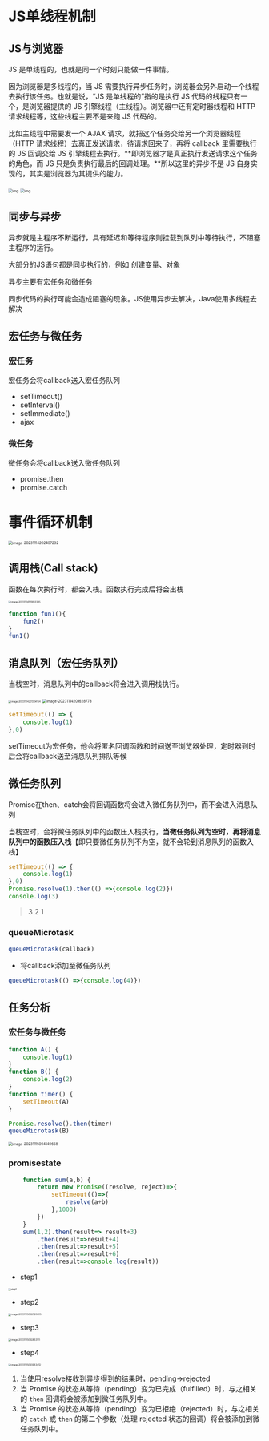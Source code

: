 # JS单线程机制

## JS与浏览器

JS 是单线程的，也就是同一个时刻只能做一件事情。

因为浏览器是多线程的，当 JS 需要执行异步任务时，浏览器会另外启动一个线程去执行该任务。也就是说，“JS 是单线程的”指的是执行 JS 代码的线程只有一个，是浏览器提供的 JS 引擎线程（主线程）。浏览器中还有定时器线程和 HTTP 请求线程等，这些线程主要不是来跑 JS 代码的。

比如主线程中需要发一个 AJAX 请求，就把这个任务交给另一个浏览器线程（HTTP 请求线程）去真正发送请求，待请求回来了，再将 callback 里需要执行的 JS 回调交给 JS 引擎线程去执行。**即浏览器才是真正执行发送请求这个任务的角色，而 JS 只是负责执行最后的回调处理。**所以这里的异步不是 JS 自身实现的，其实是浏览器为其提供的能力。

<img src="https://pic4.zhimg.com/80/v2-6f8a74211ffb5c10accd27cd974702df_1440w.webp" alt="img" style="zoom:50%;" />

<img src="https://pic1.zhimg.com/80/v2-66257e7247ba932af89aba2a0ee11008_1440w.webp" alt="img" style="zoom:50%;" />

## 同步与异步

异步就是主程序不断运行，具有延迟和等待程序则挂载到队列中等待执行，不阻塞主程序的运行。

大部分的JS语句都是同步执行的，例如 创建变量、对象

异步主要有宏任务和微任务

同步代码的执行可能会造成阻塞的现象。JS使用异步去解决，Java使用多线程去解决

## 宏任务与微任务

### 宏任务

宏任务会将callback送入宏任务队列

- setTimeout()
- setInterval()
- setImmediate()
- ajax



### 微任务

微任务会将callback送入微任务队列

- promise.then
- promise.catch





# 事件循环机制

<img src="assets/image-20231114202407232.png" alt="image-20231114202407232" style="zoom:50%;" />

## 调用栈(Call stack)

函数在每次执行时，都会入栈。函数执行完成后将会出栈

<img src="assets/image-20231114191850335.png" alt="image-20231114191850335" style="zoom:33%;" />

```js
function fun1(){
    fun2()
}
fun1()
```



## 消息队列（宏任务队列）

当栈空时，消息队列中的callback将会进入调用栈执行。

<img src="assets/image-20231114201334164.png" alt="image-20231114201334164" style="zoom:33%;" />

<img src="assets/image-20231114201628778.png" alt="image-20231114201628778" style="zoom:50%;" />

```js
setTimeout(() => {
    console.log(1)
},0)
```

setTimeout为宏任务，他会将匿名回调函数和时间送至浏览器处理，定时器到时后会将callback送至消息队列排队等候

## 微任务队列

Promise在then、catch会将回调函数将会进入微任务队列中，而不会进入消息队列

当栈空时，会将微任务队列中的函数压入栈执行，**当微任务队列为空时，再将消息队列中的函数压入栈**【即只要微任务队列不为空，就不会轮到消息队列的函数入栈】

```js
setTimeout(() => {
    console.log(1)
},0)
Promise.resolve(1).then(() =>{console.log(2)})
console.log(3)
```

> 3 2 1



### queueMicrotask

```js
queueMicrotask(callback)
```

- 将callback添加至微任务队列

```js
queueMicrotask(() =>{console.log(4)})
```

## 任务分析

### 宏任务与微任务

```js
function A() {
    console.log(1)
}
function B() {
    console.log(2)
}
function timer() {
    setTimeout(A)
}

Promise.resolve().then(timer)
queueMicrotask(B)
```

<img src="assets/image-20231115094149658.png" alt="image-20231115094149658" style="zoom: 50%;" />

### promisestate

```js
    function sum(a,b) {
        return new Promise((resolve, reject)=>{
            setTimeout(()=>{
                resolve(a+b)
            },1000)
        })
    }
    sum(1,2).then(result=> result+3)
        .then(result=>result+4)
        .then(result=>result+5)
        .then(result=>result+6)
        .then(result=>console.log(result))
```

- step1

<img src="assets/image-20231115092450734.png" alt="step1" style="zoom:33%;" />

- step2

<img src="assets/image-20231115092720605.png" alt="image-20231115092720605" style="zoom:33%;" />

- step3

<img src="assets/image-20231115092853111.png" alt="image-20231115092853111" style="zoom:33%;" />

- step4

<img src="assets/image-20231115093053412.png" alt="image-20231115093053412" style="zoom:33%;" />

1. 当使用resolve接收到异步得到的结果时，pending->rejected
2. 当 Promise 的状态从等待（pending）变为已完成（fulfilled）时，与之相关的 `then` 回调将会被添加到微任务队列中。
3. 当 Promise 的状态从等待（pending）变为已拒绝（rejected）时，与之相关的 `catch` 或 `then` 的第二个参数（处理 rejected 状态的回调）将会被添加到微任务队列中。
